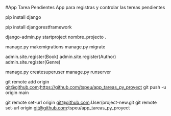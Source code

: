 #App Tarea Pendientes
App para registras y controlar las tereas pendientes



pip install django

pip install djangorestframework

django-admin.py startproject nombre_projecto .

manage.py makemigrations
manage.py migrate

admin.site.register(Book)
admin.site.register(Author)
admin.site.register(Genre)

manage.py createsuperuser
manage.py runserver
  
git remote add origin git@github.com:https://github.com/tspeu/app_tareas_py_proyect
git push -u origin main   

git remote set-url origin git@github.com:User/project-new.git
git remote set-url origin git@github.com:tspeu/app_tareas_py_proyect